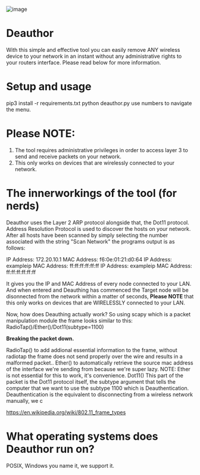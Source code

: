 ![image](https://github.com/coolpancakes/Deauthor/assets/73265375/3ac4e02c-d87c-4955-90e1-8388895c976e)








# Deauthor
With this simple and effective tool you can easily remove ANY wireless device to your network in an instant without any administrative rights to your routers interface. Please read below for more information.  

# Setup and usage 
pip3 install -r requirements.txt
python deauthor.py
use numbers to navigate the menu. 

# Please NOTE: 

1. The tool requires administrative privileges in order to access layer 3 to send and receive packets on your network. 
2. This only works on devices that are wirelessly connected to your network. 

# The innerworkings of the tool (for nerds)
Deauthor uses the Layer 2 ARP protocol alongside that, the Dot11 protocol. Address Resolution Protocol is used to discover the hosts on your network. After all hosts have been scanned by simply selecting the number associated with the string "Scan Network" the programs output is as follows: 

IP Address: 172.20.10.1 MAC Address: f6:0e:01:21:d0:64
IP Address: exampleip MAC Address: ff:ff:ff:ff:ff:ff 
IP Address: exampleip MAC Address: ff:ff:ff:ff:ff:ff

It gives you the IP and MAC Address of every node connected to your LAN. And when entered and Deauthing has commenced the Target node will be disonnected from the network within a matter of seconds, **Please NOTE** that this only works on devices that are WIRELESSLY connected to your LAN. 

Now, how does Deauthing actually work? So using scapy which is a packet manipulation module the frame looks similar to this: RadioTap()/Ether()/Dot11(subtype=1100)

**Breaking the packet down.**

RadioTap() to add addional essential information to the frame, without radiotap the frame does not send properly over the wire and results in a malformed packet.. 
Ether() to automatically retrieve the source mac address of the interface we're sending from because we're super lazy. NOTE: Ether is not essential for this to work, it's convenience.
Dot11() This part of the packet is the Dot11 protocol itself, the subtype argument that tells the computer that we want to use the subtype 1100 which is Deauthentication. Deauthentication is the equivalent to disconnecting from a wireless network manually, we c 

https://en.wikipedia.org/wiki/802.11_frame_types


# What operating systems does Deauthor run on? 

POSIX, Windows you name it, we support it.  



